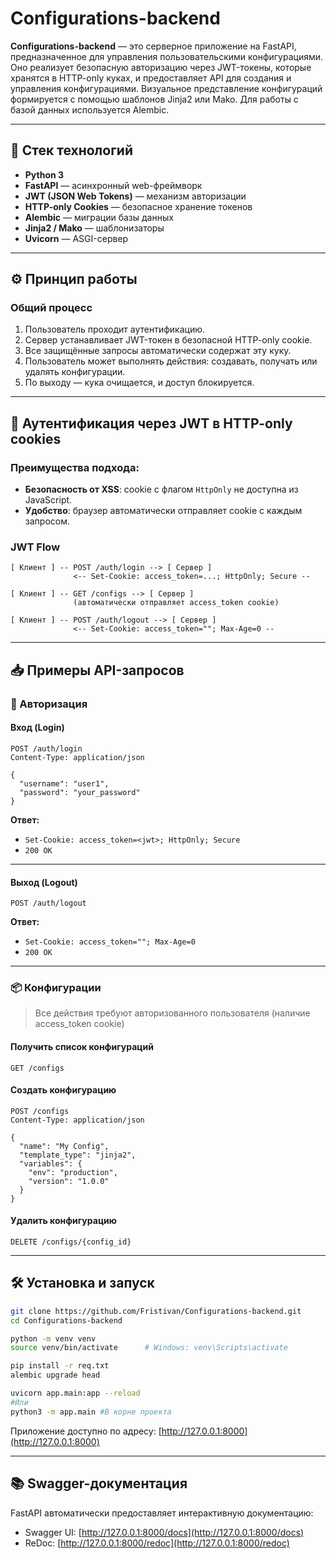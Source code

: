 # Configurations-backend

**Configurations-backend** — это серверное приложение на FastAPI, предназначенное для управления пользовательскими конфигурациями. Оно реализует безопасную авторизацию через JWT-токены, которые хранятся в HTTP-only куках, и предоставляет API для создания и управления конфигурациями. Визуальное представление конфигураций формируется с помощью шаблонов Jinja2 или Mako. Для работы с базой данных используется Alembic.

---

## 🚀 Стек технологий

- **Python 3**
- **FastAPI** — асинхронный web-фреймворк
- **JWT (JSON Web Tokens)** — механизм авторизации
- **HTTP-only Cookies** — безопасное хранение токенов
- **Alembic** — миграции базы данных
- **Jinja2 / Mako** — шаблонизаторы
- **Uvicorn** — ASGI-сервер

---

## ⚙️ Принцип работы

### Общий процесс

1. Пользователь проходит аутентификацию.
2. Сервер устанавливает JWT-токен в безопасной HTTP-only cookie.
3. Все защищённые запросы автоматически содержат эту куку.
4. Пользователь может выполнять действия: создавать, получать или удалять конфигурации.
5. По выходу — кука очищается, и доступ блокируется.

---

## 🔐 Аутентификация через JWT в HTTP-only cookies

### Преимущества подхода:

- **Безопасность от XSS**: cookie с флагом `HttpOnly` не доступна из JavaScript.
- **Удобство**: браузер автоматически отправляет cookie с каждым запросом.

### JWT Flow

```
[ Клиент ] -- POST /auth/login --> [ Сервер ]
              <-- Set-Cookie: access_token=...; HttpOnly; Secure --

[ Клиент ] -- GET /configs --> [ Сервер ]
              (автоматически отправляет access_token cookie)

[ Клиент ] -- POST /auth/logout --> [ Сервер ]
              <-- Set-Cookie: access_token=""; Max-Age=0 --
```

---

## 📥 Примеры API-запросов

### 🔑 Авторизация

#### Вход (Login)

```http
POST /auth/login
Content-Type: application/json

{
  "username": "user1",
  "password": "your_password"
}
```

**Ответ:**  
- `Set-Cookie: access_token=<jwt>; HttpOnly; Secure`
- `200 OK`

---

#### Выход (Logout)

```http
POST /auth/logout
```

**Ответ:**  
- `Set-Cookie: access_token=""; Max-Age=0`
- `200 OK`

---

### 📦 Конфигурации

> Все действия требуют авторизованного пользователя (наличие access_token cookie)

#### Получить список конфигураций

```http
GET /configs
```

#### Создать конфигурацию

```http
POST /configs
Content-Type: application/json

{
  "name": "My Config",
  "template_type": "jinja2",
  "variables": {
    "env": "production",
    "version": "1.0.0"
  }
}
```

#### Удалить конфигурацию

```http
DELETE /configs/{config_id}
```

---

## 🛠️ Установка и запуск

```bash
git clone https://github.com/Fristivan/Configurations-backend.git
cd Configurations-backend

python -m venv venv
source venv/bin/activate      # Windows: venv\Scripts\activate

pip install -r req.txt
alembic upgrade head

uvicorn app.main:app --reload
#Или
python3 -m app.main #В корне проекта
```

Приложение доступно по адресу: [http://127.0.0.1:8000](http://127.0.0.1:8000)

---

## 📚 Swagger-документация

FastAPI автоматически предоставляет интерактивную документацию:

- Swagger UI: [http://127.0.0.1:8000/docs](http://127.0.0.1:8000/docs)
- ReDoc: [http://127.0.0.1:8000/redoc](http://127.0.0.1:8000/redoc)
